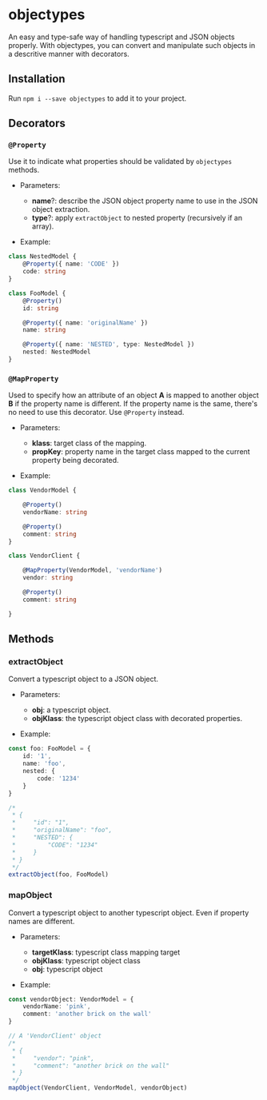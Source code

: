 # objectypes

An easy and type-safe way of handling typescript and JSON objects properly. With objectypes, you can convert and manipulate such objects in a descritive manner with decorators.

## Installation

Run `npm i --save objectypes` to add it to your project.

## Decorators

### `@Property`
Use it to indicate what properties should be validated by `objectypes` methods.

- Parameters:
    - **name**?: describe the JSON object property name to use in the JSON object extraction.
    - **type**?: apply `extractObject` to nested property (recursively if an array).

- Example:

```typescript
class NestedModel {
    @Property({ name: 'CODE' })
    code: string
}

class FooModel {
    @Property()
    id: string

    @Property({ name: 'originalName' })
    name: string

    @Property({ name: 'NESTED', type: NestedModel })
    nested: NestedModel
}
```

### `@MapProperty`
Used to specify how an attribute of an object **A** is mapped to another object **B** if the property name is different. If the property name is the same, there's no need to use this decorator. Use `@Property` instead.

- Parameters:
    - **klass**: target class of the mapping.
    - **propKey**: property name in the target class mapped to the current property being decorated.

- Example:
```typescript
class VendorModel {

    @Property()
    vendorName: string

    @Property()
    comment: string
}

class VendorClient {

    @MapProperty(VendorModel, 'vendorName')
    vendor: string

    @Property()
    comment: string

}
```

## Methods

### extractObject

Convert a typescript object to a JSON object.

- Parameters:
    - **obj**: a typescript object.
    - **objKlass**: the typescript object class with decorated properties.

- Example:
```typescript
const foo: FooModel = {
    id: '1',
    name: 'foo',
    nested: {
        code: '1234'
    }
}

/*
 * {
 *     "id": "1",
 *     "originalName": "foo",
 *     "NESTED": {
 *         "CODE": "1234"
 *     }
 * }
 */
extractObject(foo, FooModel)
```

### mapObject

Convert a typescript object to another typescript object. Even if property names are different.

- Parameters:
    - **targetKlass**: typescript class mapping target
    - **objKlass**: typescript object class
    - **obj**: typescript object

- Example:
```typescript
const vendorObject: VendorModel = {
    vendorName: 'pink',
    comment: 'another brick on the wall'
}

// A 'VendorClient' object
/* 
 * {
 *     "vendor": "pink",
 *     "comment": "another brick on the wall"   
 * }
 */
mapObject(VendorClient, VendorModel, vendorObject)
```